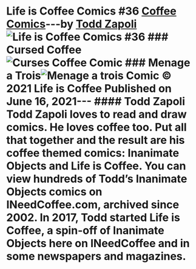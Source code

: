 # Life is Coffee Comics #36 [Coffee Comics](https://ineedcoffee.com/section/coffee-comics/)---by [Todd Zapoli](https://ineedcoffee.com/by/todd-zapoli/)![Life is Coffee Comics #36](https://ineedcoffee.com/images/posts/life-is-coffee-comics-36/life-is-coffee-640x400-new.jpg) ### Cursed Coffee![Curses Coffee Comic](https://ineedcoffee.com/assets/Comic-Cursed-Coffee.D48_LukI_1MgrYs.webp) ### Menage a Trois![Menage a trois Comic](https://ineedcoffee.com/assets/Comic-Menage-a-trois.eTEGObEy_Z20rV5n.webp) © 2021 Life is Coffee Published on June 16, 2021--- #### Todd Zapoli Todd Zapoli loves to read and draw comics. He loves coffee too. Put all that together and the result are his coffee themed comics: Inanimate Objects and Life is Coffee. You can view hundreds of Todd’s Inanimate Objects comics on INeedCoffee.com, archived since 2002. In 2017, Todd started Life is Coffee, a spin-off of Inanimate Objects here on INeedCoffee and in some newspapers and magazines.